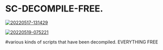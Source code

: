 # SC-DECOMPILE-FREE. 

<a href="https://ibb.co/RpPbBQv"><img src="https://i.ibb.co/N6pCmWV/20220517-131429.jpg" alt="20220517-131429" border="0"></a>

<a href="https://ibb.co/yXD3RrZ"><img src="https://i.ibb.co/c1PmvjZ/20220519-075221.png" alt="20220519-075221" border="0"></a>

#various kinds of scripts that have been decompiled. EVERYTHING FREE
